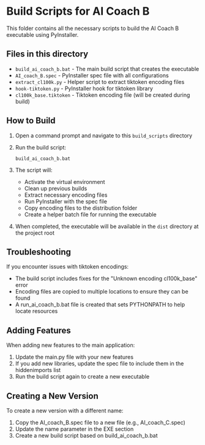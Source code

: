 # Build Scripts for AI Coach B

This folder contains all the necessary scripts to build the AI Coach B executable using PyInstaller.

## Files in this directory

- `build_ai_coach_b.bat` - The main build script that creates the executable
- `AI_coach_B.spec` - PyInstaller spec file with all configurations
- `extract_cl100k.py` - Helper script to extract tiktoken encoding files
- `hook-tiktoken.py` - PyInstaller hook for tiktoken library
- `cl100k_base.tiktoken` - Tiktoken encoding file (will be created during build)

## How to Build

1. Open a command prompt and navigate to this `build_scripts` directory
2. Run the build script:
   ```
   build_ai_coach_b.bat
   ```
3. The script will:
   - Activate the virtual environment
   - Clean up previous builds
   - Extract necessary encoding files
   - Run PyInstaller with the spec file
   - Copy encoding files to the distribution folder
   - Create a helper batch file for running the executable

4. When completed, the executable will be available in the `dist` directory at the project root

## Troubleshooting

If you encounter issues with tiktoken encodings:
- The build script includes fixes for the "Unknown encoding cl100k_base" error
- Encoding files are copied to multiple locations to ensure they can be found
- A run_ai_coach_b.bat file is created that sets PYTHONPATH to help locate resources

## Adding Features

When adding new features to the main application:
1. Update the main.py file with your new features
2. If you add new libraries, update the spec file to include them in the hiddenimports list
3. Run the build script again to create a new executable

## Creating a New Version

To create a new version with a different name:
1. Copy the AI_coach_B.spec file to a new file (e.g., AI_coach_C.spec)
2. Update the name parameter in the EXE section
3. Create a new build script based on build_ai_coach_b.bat 